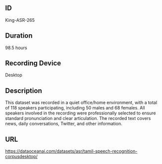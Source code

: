 ## ID
King-ASR-265
## Duration
98.5 hours
## Recording Device
Desktop
## Description
This dataset was recorded in a quiet office/home environment, with a total of 118 speakers participating, including 50 males and 68 females. All speakers involved in the recording were professionally selected to ensure standard pronunciation and clear articulation. The recorded text covers news, daily conversations, Twitter, and other information.
## URL
https://dataoceanai.com/datasets/asr/tamil-speech-recognition-corpusdesktop/

